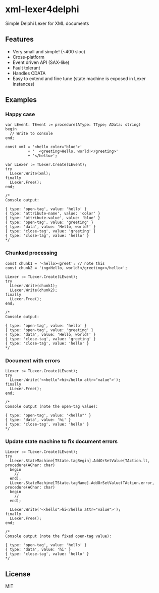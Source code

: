 # xml-lexer4delphi
Simple Delphi Lexer for XML documents

## Features
- Very small and simple! (~400 sloc)
- Cross-platform
- Event driven API (SAX-like)
- Fault tolerant
- Handles CDATA
- Easy to extend and fine tune (state machine is exposed in Lexer instances)

## Examples

### Happy case

```delphi
var LEvent: TEvent := procedure(AType: TType; AData: string)
begin
  // Write to console
end;
  
const xml = '<hello color="blue">'
          + '  <greeting>Hello, world!</greeting>'
          + '</hello>';

var LLexer := TLexer.Create(LEvent);
try
  LLexer.Write(xml);
finally
  LLexer.Free();
end;

/*
Console output:

{ type: 'open-tag', value: 'hello' }
{ type: 'attribute-name', value: 'color' }
{ type: 'attribute-value', value: 'blue' }
{ type: 'open-tag', value: 'greeting' }
{ type: 'data', value: 'Hello, world!' }
{ type: 'close-tag', value: 'greeting' }
{ type: 'close-tag', value: 'hello' }
*/
```
### Chunked processing

```delphi
const chunk1 = '<hello><greet'; // note this
const chunk2 = 'ing>Hello, world!</greeting></hello>';

LLexer := TLexer.Create(LEvent);
try
  LLexer.Write(chunk1);
  LLexer.Write(chunk2);
finally
  LLexer.Free();
end;

/*
Console output:

{ type: 'open-tag', value: 'hello' }
{ type: 'open-tag', value: 'greeting' }
{ type: 'data', value: 'Hello, world!' }
{ type: 'close-tag', value: 'greeting' }
{ type: 'close-tag', value: 'hello' }
*/
```

### Document with errors

```delphi
LLexer := TLexer.Create(LEvent);
try
  LLexer.Write('<<hello">hi</hello attr="value">');
finally
  LLexer.Free();
end;

/*
Console output (note the open-tag value):

{ type: 'open-tag', value: '<hello"' }
{ type: 'data', value: 'hi' }
{ type: 'close-tag', value: 'hello' }
*/
```

### Update state machine to fix document errors

```delphi
LLexer := TLexer.Create(LEvent);
try
  LLexer.StateMachine[TState.tagBegin].AddOrSetValue(TAction.lt, procedure(AChar: char)
  begin 
    //
  end);
  LLexer.StateMachine[TState.tagName].AddOrSetValue(TAction.error, procedure(AChar: char) 
  begin 
    //
  end);

  LLexer.Write('<<hello">hi</hello attr="value">');
finally
  LLexer.Free();
end;

/*
Console output (note the fixed open-tag value):

{ type: 'open-tag', value: 'hello' }
{ type: 'data', value: 'hi' }
{ type: 'close-tag', value: 'hello' }
*/
```

## License

MIT
